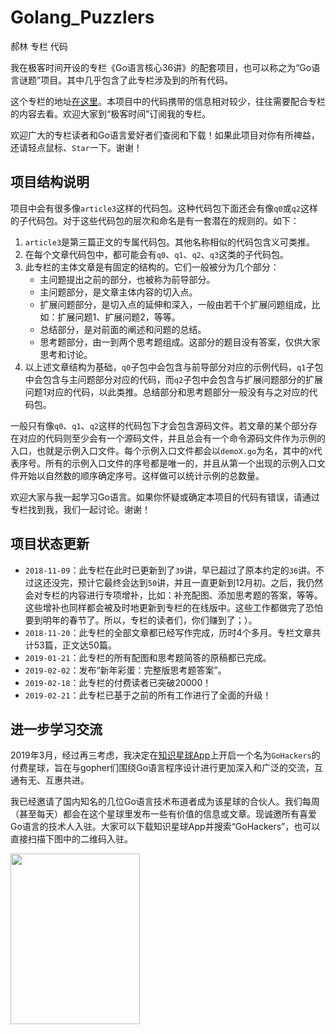 # Golang_Puzzlers

郝林 专栏 代码


我在极客时间开设的专栏《Go语言核心36讲》的配套项目，也可以称之为“Go语言谜题”项目。其中几乎包含了此专栏涉及到的所有代码。

这个专栏的地址[在这里](https://time.geekbang.org/column/intro/112?code=ti58hl0Fap2y5S-OE0G-O-2CiCtjLT94OxcNaBDzI6k%3D)。本项目中的代码携带的信息相对较少，往往需要配合专栏的内容去看。欢迎大家到“极客时间”订阅我的专栏。

欢迎广大的专栏读者和Go语言爱好者们查阅和下载！如果此项目对你有所裨益，还请轻点鼠标、`Star`一下。谢谢！

## 项目结构说明

项目中会有很多像`article3`这样的代码包。这种代码包下面还会有像`q0`或`q2`这样的子代码包。对于这些代码包的层次和命名是有一套潜在的规则的。如下：

1. `article3`是第三篇正文的专属代码包。其他名称相似的代码包含义可类推。
2. 在每个文章代码包中，都可能会有`q0`、`q1`、`q2`、`q3`这类的子代码包。
3. 此专栏的主体文章是有固定的结构的。它们一般被分为几个部分：
	- 主问题提出之前的部分，也被称为前导部分。
	- 主问题部分，是文章主体内容的切入点。
	- 扩展问题部分，是切入点的延伸和深入，一般由若干个扩展问题组成，比如：扩展问题1、扩展问题2，等等。
	- 总结部分，是对前面的阐述和问题的总结。
	- 思考题部分，由一到两个思考题组成。这部分的题目没有答案，仅供大家思考和讨论。
4. 以上述文章结构为基础，`q0`子包中会包含与前导部分对应的示例代码，`q1`子包中会包含与主问题部分对应的代码，而`q2`子包中会包含与扩展问题部分的扩展问题1对应的代码，以此类推。总结部分和思考题部分一般没有与之对应的代码包。

一般只有像`q0`、`q1`、`q2`这样的代码包下才会包含源码文件。若文章的某个部分存在对应的代码则至少会有一个源码文件，并且总会有一个命令源码文件作为示例的入口，也就是示例入口文件。每个示例入口文件都会以`demoX.go`为名，其中的`X`代表序号。所有的示例入口文件的序号都是唯一的，并且从第一个出现的示例入口文件开始以自然数的顺序确定序号。这样做可以统计示例的总数量。

欢迎大家与我一起学习Go语言。如果你怀疑或确定本项目的代码有错误，请通过专栏找到我，我们一起讨论。谢谢！

## 项目状态更新

- `2018-11-09`：此专栏在此时已更新到了`39`讲，早已超过了原本约定的`36`讲。不过这还没完，预计它最终会达到`50`讲，并且一直更新到12月初。之后，我仍然会对专栏的内容进行专项增补，比如：补充配图、添加思考题的答案，等等。这些增补也同样都会被及时地更新到专栏的在线版中。这些工作都做完了恐怕要到明年的春节了。所以，专栏的读者们，你们赚到了；）。
- `2018-11-20`：此专栏的全部文章都已经写作完成，历时4个多月。专栏文章共计53篇，正文达50篇。
- `2019-01-21`：此专栏的所有配图和思考题简答的原稿都已完成。
- `2019-02-02`：发布“新年彩蛋：完整版思考题答案”。
- `2019-02-18`：此专栏的付费读者已突破20000！
- `2019-02-21`：此专栏已基于之前的所有工作进行了全面的升级！

## 进一步学习交流

2019年3月，经过再三考虑，我决定在[知识星球App](https://www.zsxq.com/)上开启一个名为`GoHackers`的付费星球，旨在与gopher们围绕Go语言程序设计进行更加深入和广泛的交流，互通有无、互惠共进。

我已经邀请了国内知名的几位Go语言技术布道者成为该星球的合伙人。我们每周（甚至每天）都会在这个星球里发布一些有价值的信息或文章。现诚邀所有喜爱Go语言的技术人入驻。大家可以下载知识星球App并搜索“GoHackers”，也可以直接扫描下图中的二维码入驻。

<img width="207px" height="273px" src="gohackers_planet.jpeg"/>
